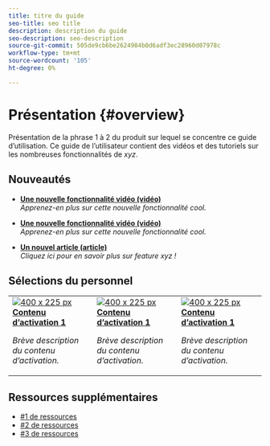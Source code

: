 ```yaml
---
title: titre du guide
seo-title: seo title
description: description du guide
seo-description: seo-description
source-git-commit: 505de9cb6be2624984b0d6adf3ec28960d07978c
workflow-type: tm+mt
source-wordcount: '105'
ht-degree: 0%

---
```



# Présentation {#overview}

Présentation de la phrase 1 à 2 du produit sur lequel se concentre ce guide d’utilisation. Ce guide de l’utilisateur contient des vidéos et des tutoriels sur les nombreuses fonctionnalités de *xyz*.

## Nouveautés

* **[Une nouvelle fonctionnalité vidéo (vidéo)](README.md)**
  <br>
  *Apprenez-en plus sur cette nouvelle fonctionnalité cool.*

* **[Une nouvelle fonctionnalité vidéo (vidéo)](README.md)**
  <br>
  *Apprenez-en plus sur cette nouvelle fonctionnalité cool.*

* **[Un nouvel article (article)](README.md)**
  <br>
  *Cliquez ici pour en savoir plus sur feature xyz !*

## Sélections du personnel

<table>
<tr>
  <td>
    <a href="#">
      <img alt="400 x 225 px" src="myimage.png" />
    </a>
    <div>
      <a href="#">
    <strong>Contenu d’activation 1</strong>
    </a>
    </div>
    <p>
    <em>Brève description du contenu d’activation.</em>
    <p>
  </td>
   <td>
    <a href="#">
      <img alt="400 x 225 px" src="myimage.png" />
    </a>
    <div>
      <a href="#">
    <strong>Contenu d’activation 1</strong>
    </a>
    </div>
    <p>
    <em>Brève description du contenu d’activation.</em>
    <p>
  </td>
  <td>
    <a href="#">
      <img alt="400 x 225 px" src="myimage.png" />
    </a>
    <div>
      <a href="#">
    <strong>Contenu d’activation 1</strong>
    </a>
    </div>
    <p>
    <em>Brève description du contenu d’activation.</em>
    <p>
  </td>
</tr>
</table>

## Ressources supplémentaires

* [#1 de ressources](README.md)
* [#2 de ressources](README.md)
* [#3 de ressources](README.md)
